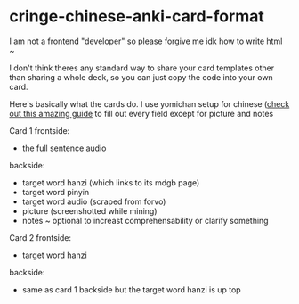# cringe-chinese-anki-card-format

I am not a frontend "developer" so please forgive me idk how to write html *~*

I don't think theres any standard way to share your card templates other than sharing a whole deck, so you can just copy the code into your own card. 


Here's basically what the cards do. 
I use yomichan setup for chinese ([check out this amazing guide]([url](https://gist.github.com/shoui520/25460fd2e9fb194d3e5152fa2ce42ca2)) to fill out every field except for picture and notes 

Card 1
frontside:
- the full sentence audio

backside: 
- target word hanzi (which links to its mdgb page)
- target word pinyin
- target word audio (scraped from forvo)
- picture (screenshotted while mining)
- notes ~ optional to increast comprehensability or clarify something


Card 2
frontside:
- target word hanzi

backside:
- same as card 1 backside but the target word hanzi is up top


